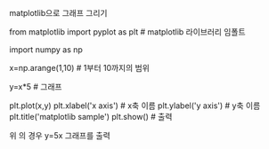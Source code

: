 


matplotlib으로 그래프 그리기

from matplotlib import pyplot as plt    # matplotlib 라이브러리 임폴트


import numpy as np

x=np.arange(1,10)  # 1부터 10까지의 범위

y=x*5   # 그래프

plt.plot(x,y)
plt.xlabel('x axis')  # x축 이름
plt.ylabel('y axis')  # y축 이름
plt.title('matplotlib sample')
plt.show() # 출력



위 의 경우 y=5x  그래프를 출력 
